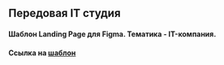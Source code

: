## Передовая IT студия
#### Шаблон **Landing Page** для **Figma**. Тематика - IT-компания.
#### Ссылка на [шаблон](https://www.figma.com/file/baQy8qaeJ6hRQfkpm6taqmTh/Templates-%234.-More-on-Figma.info?node-id=0%3A1)
